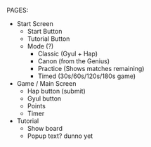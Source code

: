 PAGES:

- Start Screen
  - Start Button
  - Tutorial Button
  - Mode (?)
    - Classic (Gyul + Hap)
    - Canon (from the Genius)
    - Practice (Shows matches remaining)
    - Timed (30s/60s/120s/180s game)
- Game / Main Screen
  - Hap button (submit)
  - Gyul button
  - Points
  - Timer
- Tutorial
  - Show board
  - Popup text? dunno yet
